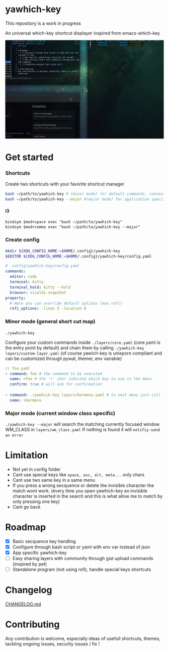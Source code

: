 # yawhich-key

This repository is a work in progress

An universal which-key shortcut displayer inspired from emacs-which-key 

![preview](./docs/assets/yawhich-key.gif)

# Get started

### Shortcuts
Create two shortcuts with your favorite shortcut manager
```bash
bash ~/path/to/yawhich-key # (minor mode) for default commands, conventionaly on space
bash ~/path/to/yawhich-key --major #(major mode) for application specific commands, conventionaly on comma
```
#### i3

```
bindsym $mod+space exec "bash ~/path/to/yawhich-key"
bindsym $mod+comma exec "bash ~/path/to/yawhich-key --major"

```

### Create config 
```bash
mkdir ${XDG_CONFIG_HOME:=$HOME/.config}/yawhich-key
$EDITOR ${XDG_CONFIG_HOME:=$HOME/.config}/yawhich-key/config.yaml
```

```yaml
# .config/yawhich-key/config.yaml
commands:
  editor: code
  terminal: kitty
  terminal_hold: kitty --hold
  browser: vivaldi-snapshot
property:
  # Here you can override default options (man rofi)
  rofi_options: -lines 5 -location 6
```



###  Minor mode (general short cut map)
`./yawhich-key`

Configure your custom commands inside `./layers/core.yaml` (core.yaml is the entry point by default) and chain them by calling `./yawhich-key layers/custom-layer.yaml`
(of course yawich-key is unixporn compliant and can be customized through pywal, themer, env variable)
```yaml
// foo.yaml
- command: foo # the command to be executed
  name: +foo # the '+' char indicate which key to use in the menu
  confirm: true # will ask for confirmation

- command: ./yawhich-key layers/barmenu.yaml # to nest menu just call the appropriate layer
  name: +barmenu
```


###  Major mode (current window class specific)
`./yawhich-key --major` will search the matching currently focused window WM_CLASS in `layers/wm_class.yaml`
If nothing is found it will `notifiy-send an error`



# Limitation
- Not yet in config folder
- Cant use special keys like `space, esc, alt, meta...` only chars
- Cant use two same key in a same menu
- If you press a wrong secquence or delete the invisible character the match wont work. (every time you open yawhich-key an invisible character is inserted in the search and this is what allow me to match by only pressing one key)
- Cant go back

# Roadmap
- [x] Basic secquence key handling
- [x] Configure through bash script or yaml with env var instead of json
- [x] App specific yawhich-key
- [ ] Easy sharing layers with community through gist upload commands (inspired by pet)
- [ ] Standalone program (not using rofi), handle special keys shortcuts

# Changelog
[CHANGELOG.md](./CHANGELOG.md)

# Contributing
Any contribution is welcome, especially ideas of usefull shortcuts,
themes, tackling ongoing issues, security issues / fix !
